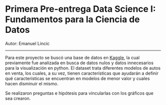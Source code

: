 
<h1>Primera Pre-entrega Data Science I: Fundamentos para la Ciencia de Datos</h1>
<p>Autor: Emanuel Lincic</p><hr>

<p>Para este proyecto se buscó una base de datos en <a href="https://www.kaggle.com/datasets/andreinovikov/used-cars-dataset/data">Kaggle</a>, la cual previamente fue analizada en busca de datos nulos y datos innecesarios para la visualización en python. El dataset trata diferentes modelos de autos en venta, los cuales, a su vez, tienen características que ayudarán a definir qué características se encuentran en modelos de menor valor y cuales hacen disminuir el mismo.</p>
<p>Se realizaron preguntas e hipótesis para vincularlas con los gráficos que sea crearon.</p>